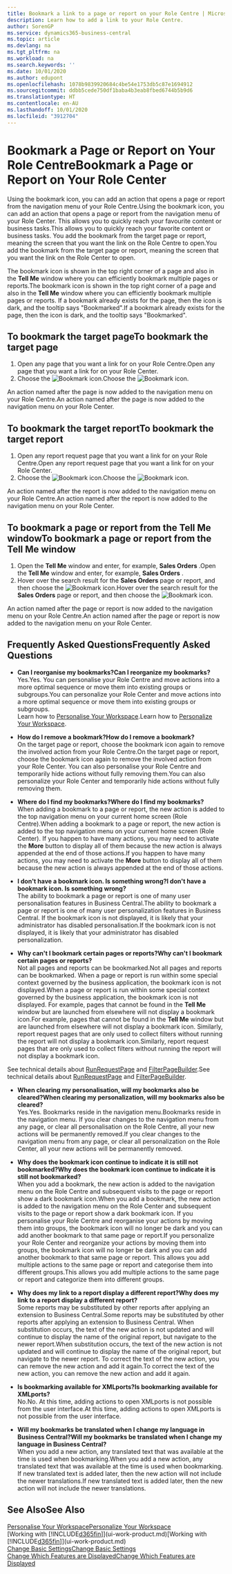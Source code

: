 ```yaml
---
title: Bookmark a link to a page or report on your Role Centre | Microsoft Docs
description: Learn how to add a link to your Role Centre.
author: SorenGP
ms.service: dynamics365-business-central
ms.topic: article
ms.devlang: na
ms.tgt_pltfrm: na
ms.workload: na
ms.search.keywords: ''
ms.date: 10/01/2020
ms.author: edupont
ms.openlocfilehash: 1078b9839920684c4be54e1753db5c87e1694912
ms.sourcegitcommit: ddbb5cede750df1baba4b3eab8fbed6744b5b9d6
ms.translationtype: HT
ms.contentlocale: en-AU
ms.lasthandoff: 10/01/2020
ms.locfileid: "3912704"
---
```

# <a name="bookmark-a-page-or-report-on-your-role-center"></a><span data-ttu-id="5e016-103">Bookmark a Page or Report on Your Role Centre</span><span class="sxs-lookup"><span data-stu-id="5e016-103">Bookmark a Page or Report on Your Role Center</span></span>
<span data-ttu-id="5e016-104">Using the bookmark icon, you can add an action that opens a page or report from the navigation menu of your Role Centre.</span><span class="sxs-lookup"><span data-stu-id="5e016-104">Using the bookmark icon, you can add an action that opens a page or report from the navigation menu of your Role Center.</span></span> <span data-ttu-id="5e016-105">This allows you to quickly reach your favourite content or business tasks.</span><span class="sxs-lookup"><span data-stu-id="5e016-105">This allows you to quickly reach your favorite content or business tasks.</span></span> <span data-ttu-id="5e016-106">You add the bookmark from the target page or report, meaning the screen that you want the link on the Role Centre to open.</span><span class="sxs-lookup"><span data-stu-id="5e016-106">You add the bookmark from the target page or report, meaning the screen that you want the link on the Role Center to open.</span></span>

<span data-ttu-id="5e016-107">The bookmark icon is shown in the top right corner of a page and also in the **Tell Me** window where you can efficiently bookmark multiple pages or reports.</span><span class="sxs-lookup"><span data-stu-id="5e016-107">The bookmark icon is shown in the top right corner of a page and also in the **Tell Me** window where you can efficiently bookmark multiple pages or reports.</span></span> <span data-ttu-id="5e016-108">If a bookmark already exists for the page, then the icon is dark, and the tooltip says "Bookmarked".</span><span class="sxs-lookup"><span data-stu-id="5e016-108">If a bookmark already exists for the page, then the icon is dark, and the tooltip says "Bookmarked".</span></span>

## <a name="to-bookmark-the-target-page"></a><span data-ttu-id="5e016-109">To bookmark the target page</span><span class="sxs-lookup"><span data-stu-id="5e016-109">To bookmark the target page</span></span>
1. <span data-ttu-id="5e016-110">Open any page that you want a link for on your Role Centre.</span><span class="sxs-lookup"><span data-stu-id="5e016-110">Open any page that you want a link for on your Role Center.</span></span>
2. <span data-ttu-id="5e016-111">Choose the ![Bookmark](media/ui_bookmark_icon.png "Bookmark") icon.</span><span class="sxs-lookup"><span data-stu-id="5e016-111">Choose the ![Bookmark](media/ui_bookmark_icon.png "Bookmark") icon.</span></span>

<span data-ttu-id="5e016-112">An action named after the page is now added to the navigation menu on your Role Centre.</span><span class="sxs-lookup"><span data-stu-id="5e016-112">An action named after the page is now added to the navigation menu on your Role Center.</span></span>

## <a name="to-bookmark-the-target-report"></a><span data-ttu-id="5e016-113">To bookmark the target report</span><span class="sxs-lookup"><span data-stu-id="5e016-113">To bookmark the target report</span></span>
1. <span data-ttu-id="5e016-114">Open any report request page that you want a link for on your Role Centre.</span><span class="sxs-lookup"><span data-stu-id="5e016-114">Open any report request page that you want a link for on your Role Center.</span></span>
2. <span data-ttu-id="5e016-115">Choose the ![Bookmark](media/ui_bookmark_icon.png "Bookmark") icon.</span><span class="sxs-lookup"><span data-stu-id="5e016-115">Choose the ![Bookmark](media/ui_bookmark_icon.png "Bookmark") icon.</span></span>

<span data-ttu-id="5e016-116">An action named after the report is now added to the navigation menu on your Role Centre.</span><span class="sxs-lookup"><span data-stu-id="5e016-116">An action named after the report is now added to the navigation menu on your Role Center.</span></span>

## <a name="to-bookmark-a-page-or-report-from-the-tell-me-window"></a><span data-ttu-id="5e016-117">To bookmark a page or report from the Tell Me window</span><span class="sxs-lookup"><span data-stu-id="5e016-117">To bookmark a page or report from the Tell Me window</span></span>
1. <span data-ttu-id="5e016-118">Open the **Tell Me** window and enter, for example, **Sales Orders** .</span><span class="sxs-lookup"><span data-stu-id="5e016-118">Open the **Tell Me** window and enter, for example, **Sales Orders** .</span></span>
2. <span data-ttu-id="5e016-119">Hover over the search result for the **Sales Orders** page or report, and then choose the ![Bookmark](media/ui_bookmark_icon.png "Bookmark") icon.</span><span class="sxs-lookup"><span data-stu-id="5e016-119">Hover over the search result for the **Sales Orders** page or report, and then choose the ![Bookmark](media/ui_bookmark_icon.png "Bookmark") icon.</span></span>

<span data-ttu-id="5e016-120">An action named after the page or report is now added to the navigation menu on your Role Centre.</span><span class="sxs-lookup"><span data-stu-id="5e016-120">An action named after the page or report is now added to the navigation menu on your Role Center.</span></span>


## <a name="frequently-asked-questions"></a><span data-ttu-id="5e016-121">Frequently Asked Questions</span><span class="sxs-lookup"><span data-stu-id="5e016-121">Frequently Asked Questions</span></span>  

- <span data-ttu-id="5e016-122">**Can I reorganise my bookmarks?**</span><span class="sxs-lookup"><span data-stu-id="5e016-122">**Can I reorganize my bookmarks?**</span></span>  
<span data-ttu-id="5e016-123">Yes.</span><span class="sxs-lookup"><span data-stu-id="5e016-123">Yes.</span></span> <span data-ttu-id="5e016-124">You can personalise your Role Centre and move actions into a more optimal sequence or move them into existing groups or subgroups.</span><span class="sxs-lookup"><span data-stu-id="5e016-124">You can personalize your Role Center and move actions into a more optimal sequence or move them into existing groups or subgroups.</span></span>  
<span data-ttu-id="5e016-125">Learn how to [Personalise Your Workspace](ui-personalization-user.md).</span><span class="sxs-lookup"><span data-stu-id="5e016-125">Learn how to [Personalize Your Workspace](ui-personalization-user.md).</span></span>

- <span data-ttu-id="5e016-126">**How do I remove a bookmark?**</span><span class="sxs-lookup"><span data-stu-id="5e016-126">**How do I remove a bookmark?**</span></span>  
<span data-ttu-id="5e016-127">On the target page or report, choose the bookmark icon again to remove the involved action from your Role Centre.</span><span class="sxs-lookup"><span data-stu-id="5e016-127">On the target page or report, choose the bookmark icon again to remove the involved action from your Role Center.</span></span> <span data-ttu-id="5e016-128">You can also personalise your Role Centre and temporarily hide actions without fully removing them.</span><span class="sxs-lookup"><span data-stu-id="5e016-128">You can also personalize your Role Center and temporarily hide actions without fully removing them.</span></span>

- <span data-ttu-id="5e016-129">**Where do I find my bookmarks?**</span><span class="sxs-lookup"><span data-stu-id="5e016-129">**Where do I find my bookmarks?**</span></span>  
<span data-ttu-id="5e016-130">When adding a bookmark to a page or report, the new action is added to the top navigation menu on your current home screen (Role Centre).</span><span class="sxs-lookup"><span data-stu-id="5e016-130">When adding a bookmark to a page or report, the new action is added to the top navigation menu on your current home screen (Role Center).</span></span> <span data-ttu-id="5e016-131">If you happen to have many actions, you may need to activate the **More** button to display all of them because the new action is always appended at the end of those actions.</span><span class="sxs-lookup"><span data-stu-id="5e016-131">If you happen to have many actions, you may need to activate the **More** button to display all of them because the new action is always appended at the end of those actions.</span></span>
<!-- Should we add a screenshot here? -->

- <span data-ttu-id="5e016-132">**I don't have a bookmark icon. Is something wrong?**</span><span class="sxs-lookup"><span data-stu-id="5e016-132">**I don't have a bookmark icon. Is something wrong?**</span></span>  
<span data-ttu-id="5e016-133">The ability to bookmark a page or report is one of many user personalisation features in Business Central.</span><span class="sxs-lookup"><span data-stu-id="5e016-133">The ability to bookmark a page or report is one of many user personalization features in Business Central.</span></span> <span data-ttu-id="5e016-134">If the bookmark icon is not displayed, it is likely that your administrator has disabled personalisation.</span><span class="sxs-lookup"><span data-stu-id="5e016-134">If the bookmark icon is not displayed, it is likely that your administrator has disabled personalization.</span></span>

- <span data-ttu-id="5e016-135">**Why can't I bookmark certain pages or reports?**</span><span class="sxs-lookup"><span data-stu-id="5e016-135">**Why can't I bookmark certain pages or reports?**</span></span>  
<span data-ttu-id="5e016-136">Not all pages and reports can be bookmarked.</span><span class="sxs-lookup"><span data-stu-id="5e016-136">Not all pages and reports can be bookmarked.</span></span> <span data-ttu-id="5e016-137">When a page or report is run within some special context governed by the business application, the bookmark icon is not displayed.</span><span class="sxs-lookup"><span data-stu-id="5e016-137">When a page or report is run within some special context governed by the business application, the bookmark icon is not displayed.</span></span> <span data-ttu-id="5e016-138">For example, pages that cannot be found in the **Tell Me** window but are launched from elsewhere will not display a bookmark icon.</span><span class="sxs-lookup"><span data-stu-id="5e016-138">For example, pages that cannot be found in the **Tell Me** window but are launched from elsewhere will not display a bookmark icon.</span></span> <span data-ttu-id="5e016-139">Similarly, report request pages that are only used to collect filters without running the report will not display a bookmark icon.</span><span class="sxs-lookup"><span data-stu-id="5e016-139">Similarly, report request pages that are only used to collect filters without running the report will not display a bookmark icon.</span></span>

<span data-ttu-id="5e016-140">See technical details about [RunRequestPage](https://docs.microsoft.com/dynamics365/business-central/dev-itpro/developer/methods-auto/report/reportinstance-runrequestpage-method) and [FilterPageBuilder](https://docs.microsoft.com/dynamics365/business-central/dev-itpro/developer/methods-auto/filterpagebuilder/filterpagebuilder-data-type).</span><span class="sxs-lookup"><span data-stu-id="5e016-140">See technical details about [RunRequestPage](https://docs.microsoft.com/dynamics365/business-central/dev-itpro/developer/methods-auto/report/reportinstance-runrequestpage-method) and [FilterPageBuilder](https://docs.microsoft.com/dynamics365/business-central/dev-itpro/developer/methods-auto/filterpagebuilder/filterpagebuilder-data-type).</span></span>

- <span data-ttu-id="5e016-141">**When clearing my personalisation, will my bookmarks also be cleared?**</span><span class="sxs-lookup"><span data-stu-id="5e016-141">**When clearing my personalization, will my bookmarks also be cleared?**</span></span>  
<span data-ttu-id="5e016-142">Yes.</span><span class="sxs-lookup"><span data-stu-id="5e016-142">Yes.</span></span> <span data-ttu-id="5e016-143">Bookmarks reside in the navigation menu.</span><span class="sxs-lookup"><span data-stu-id="5e016-143">Bookmarks reside in the navigation menu.</span></span> <span data-ttu-id="5e016-144">If you clear changes to the navigation menu from any page, or clear all personalisation on the Role Centre, all your new actions will be permanently removed.</span><span class="sxs-lookup"><span data-stu-id="5e016-144">If you clear changes to the navigation menu from any page, or clear all personalization on the Role Center, all your new actions will be permanently removed.</span></span>

- <span data-ttu-id="5e016-145">**Why does the bookmark icon continue to indicate it is still not bookmarked?**</span><span class="sxs-lookup"><span data-stu-id="5e016-145">**Why does the bookmark icon continue to indicate it is still not bookmarked?**</span></span>  
<span data-ttu-id="5e016-146">When you add a bookmark, the new action is added to the navigation menu on the Role Centre and subsequent visits to the page or report show a dark bookmark icon.</span><span class="sxs-lookup"><span data-stu-id="5e016-146">When you add a bookmark, the new action is added to the navigation menu on the Role Center and subsequent visits to the page or report show a dark bookmark icon.</span></span> <span data-ttu-id="5e016-147">If you personalise your Role Centre and reorganise your actions by moving them into groups, the bookmark icon will no longer be dark and you can add another bookmark to that same page or report.</span><span class="sxs-lookup"><span data-stu-id="5e016-147">If you personalize your Role Center and reorganize your actions by moving them into groups, the bookmark icon will no longer be dark and you can add another bookmark to that same page or report.</span></span> <span data-ttu-id="5e016-148">This allows you add multiple actions to the same page or report and categorise them into different groups.</span><span class="sxs-lookup"><span data-stu-id="5e016-148">This allows you add multiple actions to the same page or report and categorize them into different groups.</span></span>

- <span data-ttu-id="5e016-149">**Why does my link to a report display a different report?**</span><span class="sxs-lookup"><span data-stu-id="5e016-149">**Why does my link to a report display a different report?**</span></span>  
<span data-ttu-id="5e016-150">Some reports may be substituted by other reports after applying an extension to Business Central.</span><span class="sxs-lookup"><span data-stu-id="5e016-150">Some reports may be substituted by other reports after applying an extension to Business Central.</span></span> <span data-ttu-id="5e016-151">When substitution occurs, the text of the new action is not updated and will continue to display the name of the original report, but navigate to the newer report.</span><span class="sxs-lookup"><span data-stu-id="5e016-151">When substitution occurs, the text of the new action is not updated and will continue to display the name of the original report, but navigate to the newer report.</span></span> <span data-ttu-id="5e016-152">To correct the text of the new action, you can remove the new action and add it again.</span><span class="sxs-lookup"><span data-stu-id="5e016-152">To correct the text of the new action, you can remove the new action and add it again.</span></span>
<!-- For more information on report substitution, see this link UNAVAILABLE AT THIS TIME -->

- <span data-ttu-id="5e016-153">**Is bookmarking available for XMLports?**</span><span class="sxs-lookup"><span data-stu-id="5e016-153">**Is bookmarking available for XMLports?**</span></span>  
<span data-ttu-id="5e016-154">No.</span><span class="sxs-lookup"><span data-stu-id="5e016-154">No.</span></span> <span data-ttu-id="5e016-155">At this time, adding actions to open XMLports is not possible from the user interface.</span><span class="sxs-lookup"><span data-stu-id="5e016-155">At this time, adding actions to open XMLports is not possible from the user interface.</span></span>

- <span data-ttu-id="5e016-156">**Will my bookmarks be translated when I change my language in Business Central?**</span><span class="sxs-lookup"><span data-stu-id="5e016-156">**Will my bookmarks be translated when I change my language in Business Central?**</span></span>  
<span data-ttu-id="5e016-157">When you add a new action, any translated text that was available at the time is used when bookmarking.</span><span class="sxs-lookup"><span data-stu-id="5e016-157">When you add a new action, any translated text that was available at the time is used when bookmarking.</span></span> <span data-ttu-id="5e016-158">If new translated text is added later, then the new action will not include the newer translations.</span><span class="sxs-lookup"><span data-stu-id="5e016-158">If new translated text is added later, then the new action will not include the newer translations.</span></span>


## <a name="see-also"></a><span data-ttu-id="5e016-159">See Also</span><span class="sxs-lookup"><span data-stu-id="5e016-159">See Also</span></span>
[<span data-ttu-id="5e016-160">Personalise Your Workspace</span><span class="sxs-lookup"><span data-stu-id="5e016-160">Personalize Your Workspace</span></span>](ui-personalization-user.md)  
<span data-ttu-id="5e016-161">[Working with [!INCLUDE[d365fin](includes/d365fin_md.md)]](ui-work-product.md)</span><span class="sxs-lookup"><span data-stu-id="5e016-161">[Working with [!INCLUDE[d365fin](includes/d365fin_md.md)]](ui-work-product.md)</span></span>  
[<span data-ttu-id="5e016-162">Change Basic Settings</span><span class="sxs-lookup"><span data-stu-id="5e016-162">Change Basic Settings</span></span>](ui-change-basic-settings.md)  
[<span data-ttu-id="5e016-163">Change Which Features are Displayed</span><span class="sxs-lookup"><span data-stu-id="5e016-163">Change Which Features are Displayed</span></span>](ui-experiences.md)  
